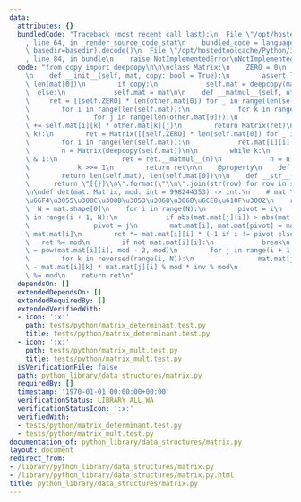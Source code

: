```yaml
---
data:
  attributes: {}
  bundledCode: "Traceback (most recent call last):\n  File \"/opt/hostedtoolcache/Python/3.8.5/x64/lib/python3.8/site-packages/onlinejudge_verify/documentation/build.py\"\
    , line 64, in _render_source_code_stat\n    bundled_code = language.bundle(stat.path,\
    \ basedir=basedir).decode()\n  File \"/opt/hostedtoolcache/Python/3.8.5/x64/lib/python3.8/site-packages/onlinejudge_verify/languages/python.py\"\
    , line 84, in bundle\n    raise NotImplementedError\nNotImplementedError\n"
  code: "from copy import deepcopy\n\n\nclass Matrix:\n    ZERO = 0\n    ONE = 1\n\
    \n    def __init__(self, mat, copy: bool = True):\n        assert len(mat) and\
    \ len(mat[0])\n        if copy:\n            self.mat = deepcopy(mat)\n      \
    \  else:\n            self.mat = mat\n\n    def __matmul__(self, other):\n   \
    \     ret = [[self.ZERO] * len(other.mat[0]) for _ in range(len(self.mat))]\n\
    \        for i in range(len(self.mat)):\n            for k in range(len(self.mat[0])):\n\
    \                for j in range(len(other.mat[0])):\n                    ret[i][j]\
    \ += self.mat[i][k] * other.mat[k][j]\n        return Matrix(ret)\n\n    def __pow__(self,\
    \ k):\n        ret = Matrix([[self.ZERO] * len(self.mat[0]) for _ in range(len(self.mat))])\n\
    \        for i in range(len(self.mat)):\n            ret.mat[i][i] = self.ONE\n\
    \        n = Matrix(deepcopy(self.mat))\n\n        while k:\n            if k\
    \ & 1:\n                ret = ret.__matmul__(n)\n            n = n.__matmul__(n)\n\
    \            k >>= 1\n        return ret\n\n    @property\n    def shape(self):\n\
    \        return len(self.mat), len(self.mat[0])\n\n    def __str__(self):\n  \
    \      return \"[{}]\\n\".format(\"\\n\".join(str(row) for row in self.mat))\n\
    \n\ndef det(mat: Matrix, mod: int = 998244353) -> int:\n    # mat \u306F\u5909\
    \u66F4\u3055\u308C\u308B\u3053\u3068\u306B\u6CE8\u610F\u3002\n    ret = 1\n  \
    \  N = mat.shape[0]\n    for i in range(N):\n        pivot = i\n        for j\
    \ in range(i + 1, N):\n            if abs(mat.mat[j][i]) > abs(mat.mat[pivot][i]):\n\
    \                pivot = j\n        mat.mat[i], mat.mat[pivot] = mat.mat[pivot],\
    \ mat.mat[i]\n        ret *= mat.mat[i][i] * (-1 if i != pivot else 1)\n     \
    \   ret %= mod\n        if not mat.mat[i][i]:\n            break\n        inv\
    \ = pow(mat.mat[i][i], mod - 2, mod)\n        for j in range(i + 1, N):\n    \
    \        for k in reversed(range(i, N)):\n                mat.mat[j][k] += mod\
    \ - mat.mat[i][k] * mat.mat[j][i] % mod * inv % mod\n                mat.mat[j][k]\
    \ %= mod\n    return ret\n"
  dependsOn: []
  extendedDependsOn: []
  extendedRequiredBy: []
  extendedVerifiedWith:
  - icon: ':x:'
    path: tests/python/matrix_determinant.test.py
    title: tests/python/matrix_determinant.test.py
  - icon: ':x:'
    path: tests/python/matrix_mult.test.py
    title: tests/python/matrix_mult.test.py
  isVerificationFile: false
  path: python_library/data_structures/matrix.py
  requiredBy: []
  timestamp: '1970-01-01 00:00:00+00:00'
  verificationStatus: LIBRARY_ALL_WA
  verificationStatusIcon: ':x:'
  verifiedWith:
  - tests/python/matrix_determinant.test.py
  - tests/python/matrix_mult.test.py
documentation_of: python_library/data_structures/matrix.py
layout: document
redirect_from:
- /library/python_library/data_structures/matrix.py
- /library/python_library/data_structures/matrix.py.html
title: python_library/data_structures/matrix.py
---
```

